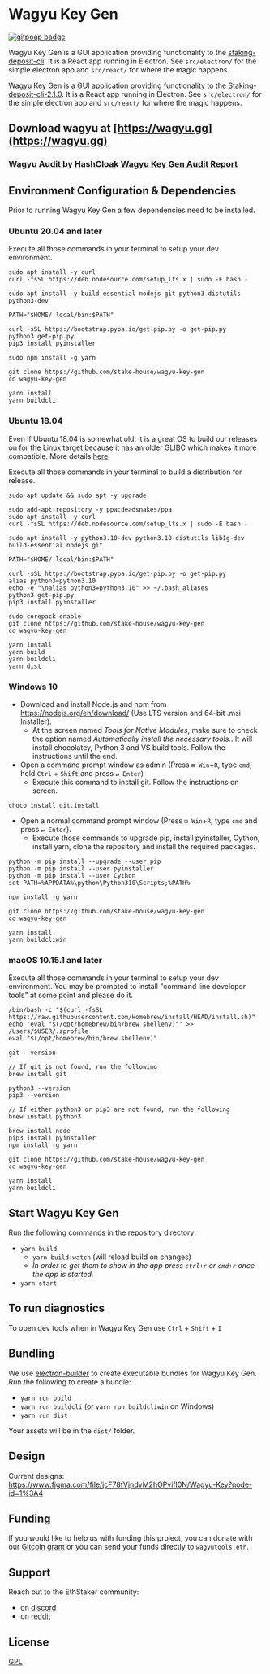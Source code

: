 # Wagyu Key Gen
[![gitpoap badge](https://public-api.gitpoap.io/v1/repo/stake-house/wagyu-key-gen/badge)](https://www.gitpoap.io/gh/stake-house/wagyu-key-gen)

Wagyu Key Gen is a GUI application providing functionality to the [staking-deposit-cli](https://github.com/ethereum/staking-deposit-cli). It is a React app running in Electron.  See `src/electron/` for the simple electron app and `src/react/` for where the magic happens.

Wagyu Key Gen is a GUI application providing functionality to the [Staking-deposit-cli-2.1.0](https://github.com/ethereum/staking-deposit-cli/releases/tag/v2.1.0). It is a React app running in Electron.  See `src/electron/` for the simple electron app and `src/react/` for where the magic happens.

## Download wagyu at [https://wagyu.gg](https://wagyu.gg)

### Wagyu Audit by HashCloak [Wagyu Key Gen Audit Report](https://github.com/stake-house/wagyu-key-gen/files/7693548/Wagyu.Key.Gen.Audit.Report.pdf)

## Environment Configuration & Dependencies

Prior to running Wagyu Key Gen a few dependencies need to be installed.

### Ubuntu 20.04 and later

Execute all those commands in your terminal to setup your dev environment.

```console
sudo apt install -y curl
curl -fsSL https://deb.nodesource.com/setup_lts.x | sudo -E bash -

sudo apt install -y build-essential nodejs git python3-distutils python3-dev

PATH="$HOME/.local/bin:$PATH"

curl -sSL https://bootstrap.pypa.io/get-pip.py -o get-pip.py
python3 get-pip.py
pip3 install pyinstaller

sudo npm install -g yarn

git clone https://github.com/stake-house/wagyu-key-gen
cd wagyu-key-gen

yarn install
yarn buildcli
```

### Ubuntu 18.04

Even if Ubuntu 18.04 is somewhat old, it is a great OS to build our releases on for the Linux target because it has an older GLIBC which makes it more compatible. More details [here](https://pyinstaller.readthedocs.io/en/stable/usage.html#making-gnu-linux-apps-forward-compatible).

Execute all those commands in your terminal to build a distribution for release.

```console
sudo apt update && sudo apt -y upgrade

sudo add-apt-repository -y ppa:deadsnakes/ppa
sudo apt install -y curl
curl -fsSL https://deb.nodesource.com/setup_lts.x | sudo -E bash -

sudo apt install -y python3.10-dev python3.10-distutils lib1g-dev build-essential nodejs git

PATH="$HOME/.local/bin:$PATH"

curl -sSL https://bootstrap.pypa.io/get-pip.py -o get-pip.py
alias python3=python3.10
echo -e "\nalias python3=python3.10" >> ~/.bash_aliases
python3 get-pip.py
pip3 install pyinstaller

sudo corepack enable
git clone https://github.com/stake-house/wagyu-key-gen
cd wagyu-key-gen

yarn install
yarn build
yarn buildcli
yarn dist
```

### Windows 10

- Download and install Node.js and npm from <https://nodejs.org/en/download/> (Use LTS version and 64-bit .msi Installer).
  - At the screen named *Tools for Native Modules*, make sure to check the option named *Automatically install the necessary tools.*. It will install chocolatey, Python 3 and VS build tools. Follow the instructions until the end.
- Open a command prompt window as admin (Press `⊞ Win`+`R`, type `cmd`, hold `Ctrl` + `Shift` and press `↵ Enter`)
  - Execute this command to install git. Follow the instructions on screen.

```console
choco install git.install
```

- Open a normal command prompt window (Press `⊞ Win`+`R`, type `cmd` and press `↵ Enter`).
  - Execute those commands to upgrade pip, install pyinstaller, Cython, install yarn, clone the repository and install the required packages.

```console
python -m pip install --upgrade --user pip
python -m pip install --user pyinstaller
python -m pip install --user Cython
set PATH=%APPDATA%\python\Python310\Scripts;%PATH%

npm install -g yarn

git clone https://github.com/stake-house/wagyu-key-gen
cd wagyu-key-gen

yarn install
yarn buildcliwin
```

### macOS 10.15.1 and later

Execute all those commands in your terminal to setup your dev environment.  You may be prompted to install "command line developer tools" at some point and please do it.

```console
/bin/bash -c "$(curl -fsSL https://raw.githubusercontent.com/Homebrew/install/HEAD/install.sh)"
echo 'eval "$(/opt/homebrew/bin/brew shellenv)"' >> /Users/$USER/.zprofile
eval "$(/opt/homebrew/bin/brew shellenv)"

git --version

// If git is not found, run the following
brew install git

python3 --version
pip3 --version

// If either python3 or pip3 are not found, run the following
brew install python3

brew install node
pip3 install pyinstaller
npm install -g yarn

git clone https://github.com/stake-house/wagyu-key-gen
cd wagyu-key-gen

yarn install
yarn buildcli
```

## Start Wagyu Key Gen

Run the following commands in the repository directory:

- `yarn build`
  - `yarn build:watch` (will reload build on changes)
  - _In order to get them to show in the app press `ctrl+r` or `cmd+r` once the app is started._
- `yarn start`

## To run diagnostics

To open dev tools when in Wagyu Key Gen use `Ctrl` + `Shift` + `I`

## Bundling

We use [electron-builder](https://www.electron.build/) to create executable bundles for Wagyu Key Gen.  Run the following to create a bundle:

- `yarn run build`
- `yarn run buildcli` (or `yarn run buildcliwin` on Windows)
- `yarn run dist`

Your assets will be in the `dist/` folder.

## Design

Current designs: <https://www.figma.com/file/jcF78fVjndvM2hOPvifl0N/Wagyu-Key?node-id=1%3A4>

## Funding

If you would like to help us with funding this project, you can donate with our [Gitcoin grant](https://gitcoin.co/grants/2112/stakehouse-wagyu-tooling-suite-easy-to-use-tools-) or you can send your funds directly to `wagyutools.eth`.

## Support

Reach out to the EthStaker community:
 - on [discord](https://dsc.gg/ethstaker)
 - on [reddit](https://www.reddit.com/r/ethstaker/)

## License

[GPL](LICENSE)
